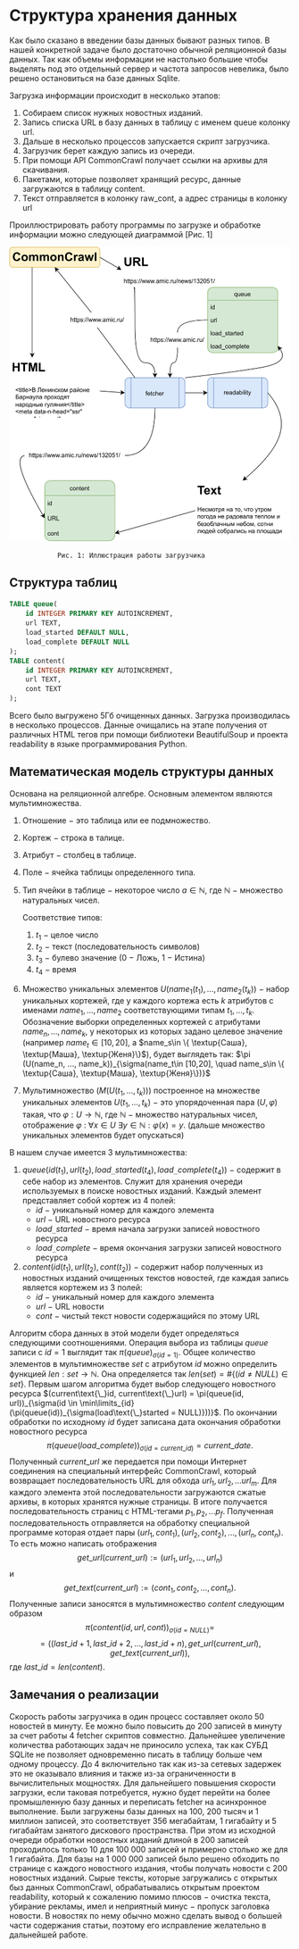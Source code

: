 # Структура хранения данных
Как было сказано в введении базы данных бывают разных типов. В нашей конкретной задаче было достаточно обычной реляционной базы данных. Так как объемы информации не настолько большие чтобы выделять под это отдельный сервер и частота запросов невелика, было решено остановиться на базе данных Sqlite.

Загрузка информации происходит в несколько этапов:

1. Собираем список нужных новостных изданий.
1. Запись списка URL в базу данных в таблицу с именем queue колонку url.
1. Дальше в несколько процессов запускается скрипт загрузчика.
1. Загрузчик берет каждую запись из очереди.
1. При помощи API CommonCrawl получает ссылки на архивы для скачивания.
1. Пакетами, которые позволяет хранящий ресурс, данные загружаются в таблицу content.
1. Текст отправляется в колонку raw_cont, а адрес страницы в колонку url

Проиллюстрировать работу программы по загрузке и обработке информации можно следующей диаграммой [Рис. 1]



![Caption](diagrams/Content_filling.png)

                Рис. 1: Иллюстрация работы загрузчика


## Структура таблиц
```SQL 
TABLE queue(
    id INTEGER PRIMARY KEY AUTOINCREMENT,
    url TEXT,
    load_started DEFAULT NULL,
    load_complete DEFAULT NULL
);
TABLE content(
    id INTEGER PRIMARY KEY AUTOINCREMENT,
    url TEXT,
    cont TEXT
);
```

Всего было выгружено 5Гб очищенных данных. Загрузка производилась в несколько процессов. Данные очищались на этапе получения от различных HTML тегов при помощи библиотеки BeautifulSoup и проекта readability в языке программирования Python.

## Математическая модель структуры данных
Основана на реляционной алгебре. Основным элементом являются мультимножества.

1. Отношение $-$ это таблица или ее подмножество.

1. Кортеж $-$ строка в талице.

1. Атрибут $-$ столбец в таблице.

1. Поле $-$ ячейка таблицы определенного типа.

1. Тип ячейки в таблице $-$ некоторое число $a \in \mathbb{N}$, где $\mathbb{N}$ $-$ множество натуральных чисел. 
    
    Соответствие типов:
    1. $t_1$ $-$ целое число
    1. $t_2$ $-$ текст (последовательность символов)
    1. $t_3$ $-$ булево значение (0 $-$ Ложь, 1 $-$ Истина)
    1. $t_4$ $-$ время


1. Множество уникальных элементов $U(name_1(t_1), ..., name_2(t_k))$ $-$ набор уникальных кортежей, где у каждого кортежа есть $k$ атрибутов с именами $name_1,..., name_2$ соответствующими типам $t_1, ..., t_k$. Обозначение выборки определенных кортежей с атрибутами $name_n, ..., name_k$, у некоторых из которых задано целевое значение (например $name_t\in [10,20]$, a $name_s\in \{ \textup{Саша}, \textup{Маша}, \textup{Женя}\}$), будет выглядеть так: $\pi (U(name_n, ..., name_k))_{\sigma(name_t\in [10,20], \quad name_s\in \{ \textup{Саша}, \textup{Маша}, \textup{Женя}\})}$

1. Мультимножество ($M(U(t_1, ..., t_k))$) построенное на множестве уникальных элементов $U(t_1, ..., t_k)$ $-$ это упорядоченная пара $(U, \varphi)$ такая, что
$\varphi: U \rightarrow \mathbb{N}$, где $\mathbb{N}$ $-$ множество натуральных чисел, отображение $\varphi$ : $\forall x \in U$  $\exists y \in \mathbb{N}: \varphi(x) = y$. (дальше множество уникальных элементов будет опускаться)


В нашем случае имеется 3 мультимножества: 
1. $queue(id(t_1), url(t_2), load\texttt{\_}started(t_4), load\texttt{\_}complete(t_4))$ $-$ содержит в себе набор из элементов. Служит для хранения очереди используемых в поиске новостных изданий. Каждый элемент представляет собой кортеж из $4$ полей:
    * $id$ $-$ уникальный номер для каждого элемента
    * $url$ $-$ URL новостного ресурса
    * $load\texttt{\_}started$ $-$ время начала загрузки записей новостного ресурса
    * $load\texttt{\_}complete$ $-$ время окончания загрузки записей новостного ресурса
1. $content(id(t_1), url(t_2), cont(t_2))$ $-$ содержит набор полученных из новостных изданий очищенных текстов новостей, где каждая запись является кортежем из $3$ полей:
    * $id$ $-$ уникальный номер для каждого элемента
    * $url$ $-$ URL новости
    * $cont$ $-$ чистый текст новости содержащийся по этому URL

Алгоритм сбора данных в этой модели будет определяться следующими соотношениями. Операция выбора из таблицы $queue$ записи с $id = 1$ выглядит так $\pi(queue)_{\sigma(id=1)}$. Общее количество элементов в мультимножестве $set$ с атрибутом $id$ можно определить функцией $len: set \rightarrow \mathbb{N}$. Она определяется так $len(set) = \# \{(id\neq NULL) \in set\}$. Первым шагом алгоритма будет выбор следующего новостного ресурса $(current\text{\_}id, current\text{\_}url) = \pi(queue(id, url))_{\sigma(id \in \min\limits_{id}(\pi(queue(id))_{\sigma(load\text{\_}started = NULL)}))}$. По окончании обработки по исходному $id$ будет записана дата окончания обработки новостного ресурса 
$$\pi(queue(load\text{\_}complete))_{\sigma(id = current\text{\_}id)} = current\text{\_}date.$$
Полученный $current\text{\_}url$ же передается при помощи Интернет соединения на специальный интерфейс CommonCrawl, который возвращает последовательность URL для обхода $url_1, url_2, ... url_m$. Для каждого элемента этой последовательности загружаются сжатые архивы, в которых хранятся нужные страницы. В итоге получается последовательность страниц с HTML-тегами $p_1, p_2, ... p_f$. Полученная последовательность отправляется на обработку специальной программе которая отдает пары $(url_1, cont_1), (url_2, cont_2), ..., (url_n, cont_n)$. То есть можно написать отображения 
$$get\text{\_}url(current\text{\_}url) := (url_1, url_2, ..., url_n)$$ 
и 
$$get\text{\_}text(current\text{\_}url) := (cont_1, cont_2, ..., cont_n).$$
Полученные записи заносятся в мультимножество $content$ следующим образом
$$\pi(content(id, url, cont))_{\sigma(id=NULL)} = $$
$$=((last\text{\_}id+1, last\text{\_}id+2, ..., last\text{\_}id+n), get\text{\_}url(current\text{\_}url), get\text{\_}text(current\text{\_}url)),$$
где $last\text{\_}id = len(content)$.


## Замечания о реализации

Скорость работы загрузчика в один процесс составляет около 50 новостей в минуту. Ее можно было повысить до 200 записей в минуту за счет работы 4 fetcher скриптов совместно. Дальнейшее увеличение количества работающих задач не приносило успеха, так как СУБД SQLite не позволяет одновременно писать в таблицу больше чем одному процессу. До 4 включительно так как из-за сетевых задержек это не оказывало влияния и также из-за ограниченности в вычислительных мощностях. Для дальнейшего повышения скорости загрузки, если таковая потребуется, нужно будет перейти на более промышленную базу данных и переписать fetcher на асинхронное выполнение. Были загружены базы данных на 100, 200 тысяч и 1 миллион записей, это соответствует 356 мегабайтам, 1 гигабайту и 5 гигабайтам занятого дискового пространства. При этом из исходной очереди обработки новостных изданий длиной в 200 записей проходилось только 10 для 100 000 записей и примерно столько же для 1 гигабайта. Для базы на 1 000 000 записей было решено обходить по странице с каждого новостного издания, чтобы получать новости с 200 новостных изданий. Сырые тексты, которые загружались с открытых быз данных CommonCrawl, обрабатывались открытым проектом readability, который к сожалению помимо плюсов $-$ очистка текста, убирание рекламы, имел и неприятный минус $-$ пропуск заголовка новости. В новостях по нему обычно можно сделать вывод о большей части содержания статьи, поэтому его исправление желательно в дальнейшей работе.

